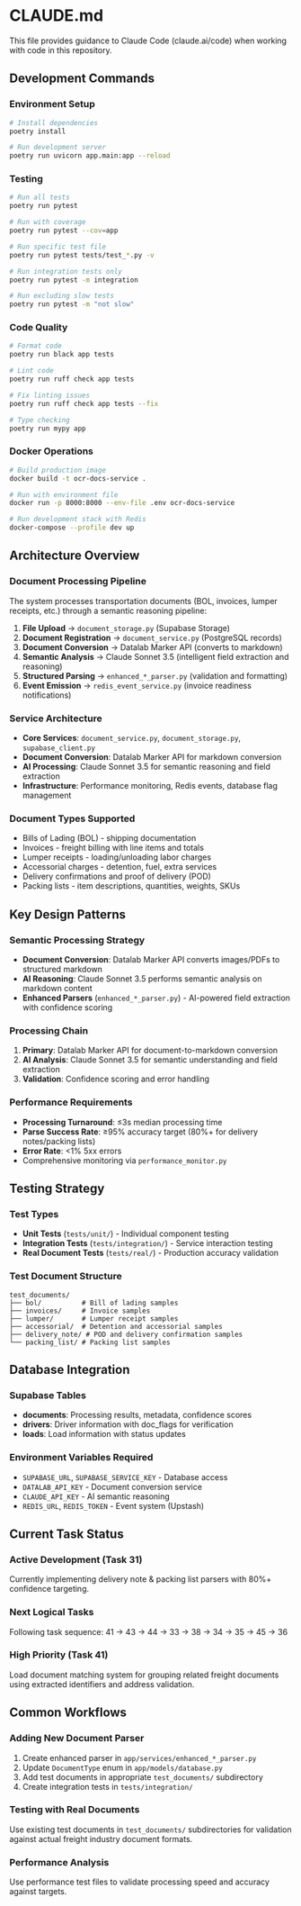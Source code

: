 # CLAUDE.md

This file provides guidance to Claude Code (claude.ai/code) when working with code in this repository.

## Development Commands

### Environment Setup
```bash
# Install dependencies
poetry install

# Run development server
poetry run uvicorn app.main:app --reload
```

### Testing
```bash
# Run all tests
poetry run pytest

# Run with coverage
poetry run pytest --cov=app

# Run specific test file
poetry run pytest tests/test_*.py -v

# Run integration tests only
poetry run pytest -m integration

# Run excluding slow tests
poetry run pytest -m "not slow"
```

### Code Quality
```bash
# Format code
poetry run black app tests

# Lint code  
poetry run ruff check app tests

# Fix linting issues
poetry run ruff check app tests --fix

# Type checking
poetry run mypy app
```

### Docker Operations
```bash
# Build production image
docker build -t ocr-docs-service .

# Run with environment file
docker run -p 8000:8000 --env-file .env ocr-docs-service

# Run development stack with Redis
docker-compose --profile dev up
```

## Architecture Overview

### Document Processing Pipeline
The system processes transportation documents (BOL, invoices, lumper receipts, etc.) through a semantic reasoning pipeline:

1. **File Upload** → `document_storage.py` (Supabase Storage)
2. **Document Registration** → `document_service.py` (PostgreSQL records)
3. **Document Conversion** → Datalab Marker API (converts to markdown)
4. **Semantic Analysis** → Claude Sonnet 3.5 (intelligent field extraction and reasoning)
5. **Structured Parsing** → `enhanced_*_parser.py` (validation and formatting)
6. **Event Emission** → `redis_event_service.py` (invoice readiness notifications)

### Service Architecture
- **Core Services**: `document_service.py`, `document_storage.py`, `supabase_client.py`
- **Document Conversion**: Datalab Marker API for markdown conversion
- **AI Processing**: Claude Sonnet 3.5 for semantic reasoning and field extraction
- **Infrastructure**: Performance monitoring, Redis events, database flag management

### Document Types Supported
- Bills of Lading (BOL) - shipping documentation
- Invoices - freight billing with line items and totals
- Lumper receipts - loading/unloading labor charges  
- Accessorial charges - detention, fuel, extra services
- Delivery confirmations and proof of delivery (POD)
- Packing lists - item descriptions, quantities, weights, SKUs

## Key Design Patterns

### Semantic Processing Strategy
- **Document Conversion**: Datalab Marker API converts images/PDFs to structured markdown
- **AI Reasoning**: Claude Sonnet 3.5 performs semantic analysis on markdown content
- **Enhanced Parsers** (`enhanced_*_parser.py`) - AI-powered field extraction with confidence scoring

### Processing Chain
1. **Primary**: Datalab Marker API for document-to-markdown conversion
2. **AI Analysis**: Claude Sonnet 3.5 for semantic understanding and field extraction
3. **Validation**: Confidence scoring and error handling

### Performance Requirements
- **Processing Turnaround**: ≤3s median processing time
- **Parse Success Rate**: ≥95% accuracy target (80%+ for delivery notes/packing lists)
- **Error Rate**: <1% 5xx errors
- Comprehensive monitoring via `performance_monitor.py`

## Testing Strategy

### Test Types
- **Unit Tests** (`tests/unit/`) - Individual component testing
- **Integration Tests** (`tests/integration/`) - Service interaction testing
- **Real Document Tests** (`tests/real/`) - Production accuracy validation

### Test Document Structure
```
test_documents/
├── bol/          # Bill of lading samples
├── invoices/     # Invoice samples  
├── lumper/       # Lumper receipt samples
├── accessorial/  # Detention and accessorial samples
├── delivery_note/ # POD and delivery confirmation samples
└── packing_list/ # Packing list samples
```

## Database Integration

### Supabase Tables
- **documents**: Processing results, metadata, confidence scores
- **drivers**: Driver information with doc_flags for verification
- **loads**: Load information with status updates

### Environment Variables Required
- `SUPABASE_URL`, `SUPABASE_SERVICE_KEY` - Database access
- `DATALAB_API_KEY` - Document conversion service
- `CLAUDE_API_KEY` - AI semantic reasoning
- `REDIS_URL`, `REDIS_TOKEN` - Event system (Upstash)

## Current Task Status

### Active Development (Task 31)
Currently implementing delivery note & packing list parsers with 80%+ confidence targeting.

### Next Logical Tasks
Following task sequence: 41 → 43 → 44 → 33 → 38 → 34 → 35 → 45 → 36

### High Priority (Task 41)
Load document matching system for grouping related freight documents using extracted identifiers and address validation.

## Common Workflows

### Adding New Document Parser
1. Create enhanced parser in `app/services/enhanced_*_parser.py`
2. Update `DocumentType` enum in `app/models/database.py`
3. Add test documents in appropriate `test_documents/` subdirectory
4. Create integration tests in `tests/integration/`

### Testing with Real Documents
Use existing test documents in `test_documents/` subdirectories for validation against actual freight industry document formats.

### Performance Analysis
Use performance test files to validate processing speed and accuracy against targets.